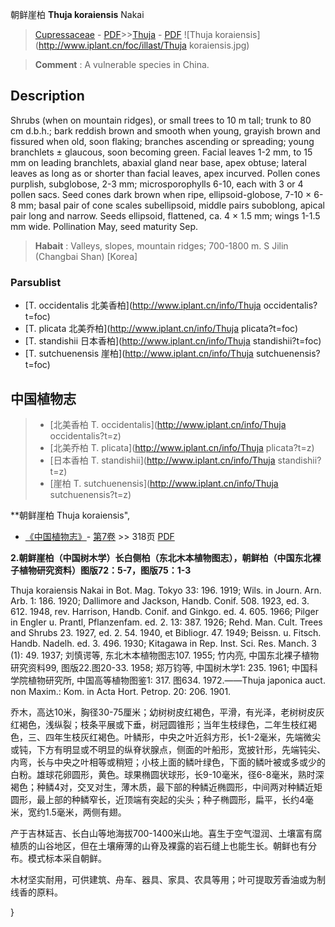 朝鲜崖柏 **Thuja koraiensis** Nakai

> [Cupressaceae](http://www.iplant.cn/info/Cupressaceae?t=foc) - [PDF](http://www.iplant.cn/foc/pdf/Cupressaceae.pdf)>>[Thuja](http://www.iplant.cn/info/Thuja?t=foc) - [PDF](http://www.iplant.cn/foc/pdf/Thuja.pdf)
![Thuja koraiensis](http://www.iplant.cn/foc/illast/Thuja koraiensis.jpg)


> **Comment** : 
> A vulnerable species in China.

## Description

Shrubs (when on mountain ridges), or small trees to 10 m tall; trunk to 80 cm d.b.h.; bark reddish brown and smooth when young, grayish brown and fissured when old, soon flaking; branches ascending or spreading; young branchlets ±  glaucous, soon becoming green. Facial leaves 1-2 mm, to 15 mm on leading branchlets, abaxial gland near base, apex obtuse; lateral leaves as long as or shorter than facial leaves, apex incurved. Pollen cones purplish, subglobose, 2-3 mm; microsporophylls 6-10, each with 3 or 4 pollen sacs. Seed cones dark brown when ripe, ellipsoid-globose, 7-10 ×  6-8 mm; basal pair of cone scales subellipsoid, middle pairs suboblong, apical pair long and narrow. Seeds ellipsoid, flattened, ca. 4 ×  1.5 mm; wings 1-1.5 mm wide. Pollination May, seed maturity Sep.


> **Habait** : 
> Valleys, slopes, mountain ridges; 700-1800 m. S Jilin (Changbai Shan) [Korea]

### Parsublist

* [T.  occidentalis  北美香柏](http://www.iplant.cn/info/Thuja occidentalis?t=foc)
* [T.  plicata  北美乔柏](http://www.iplant.cn/info/Thuja plicata?t=foc)
* [T.  standishii  日本香柏](http://www.iplant.cn/info/Thuja standishii?t=foc)
* [T.  sutchuenensis  崖柏](http://www.iplant.cn/info/Thuja sutchuenensis?t=foc)


## 中国植物志

> * [北美香柏  T.  occidentalis](http://www.iplant.cn/info/Thuja occidentalis?t=z)
> * [北美乔柏  T.  plicata](http://www.iplant.cn/info/Thuja plicata?t=z)
> * [日本香柏  T.  standishii](http://www.iplant.cn/info/Thuja standishii?t=z)
> * [崖柏  T.  sutchuenensis](http://www.iplant.cn/info/Thuja sutchuenensis?t=z)


**朝鲜崖柏 Thuja koraiensis",

* [《中国植物志》](http://www.iplant.cn/frps)- [第7卷](http://www.iplant.cn/frps/vol/7) >> 318页 [PDF](http://www.iplant.cn/frps/pdf/7/318a.pdf)


**2.朝鲜崖柏（中国树木学）长白侧柏（东北木本植物图志），朝鲜柏（中国东北裸子植物研究资料）图版72：5-7，图版75：1-3**

Thuja koraiensis Nakai in Bot. Mag. Tokyo 33: 196. 1919; Wils. in Journ. Arn. Arb. 1: 186. 1920; Dallimore and Jackson, Handb. Conif. 508. 1923, ed. 3. 612. 1948, rev. Harrison, Handb. Conif. and Ginkgo. ed. 4. 605. 1966; Pilger in Engler u. Prantl, Pflanzenfam. ed. 2. 13: 387. 1926; Rehd. Man. Cult. Trees and Shrubs 23. 1927, ed. 2. 54. 1940, et Bibliogr. 47. 1949; Beissn. u. Fitsch. Handb. Nadelh. ed. 3. 496. 1930; Kitagawa in Rep. Inst. Sci. Res. Manch. 3 (1): 49. 1937; 刘慎谔等, 东北木本植物图志107. 1955; 竹内亮, 中国东北裸子植物研究资料99, 图版22.图20-33. 1958; 郑万钧等, 中国树木学1: 235. 1961; 中国科学院植物研究所, 中国高等植物图鉴1: 317. 图634. 1972.——Thuja japonica auct. non Maxim.: Kom. in Acta Hort. Petrop. 20: 206. 1901.

乔木，高达10米，胸径30-75厘米；幼树树皮红褐色，平滑，有光泽，老树树皮灰红褐色，浅纵裂；枝条平展或下垂，树冠圆锥形；当年生枝绿色，二年生枝红褐色，三、四年生枝灰红褐色。叶鳞形，中央之叶近斜方形，长1-2毫米，先端微尖或钝，下方有明显或不明显的纵脊状腺点，侧面的叶船形，宽披针形，先端钝尖、内弯，长与中央之叶相等或稍短；小枝上面的鳞叶绿色，下面的鳞叶被或多或少的白粉。雄球花卵圆形，黄色。球果椭圆状球形，长9-10毫米，径6-8毫米，熟时深褐色；种鳞4对，交叉对生，薄木质，最下部的种鳞近椭圆形，中间两对种鳞近矩圆形，最上部的种鳞窄长，近顶端有突起的尖头；种子椭圆形，扁平，长约4毫米，宽约1.5毫米，两侧有翅。

产于吉林延吉、长白山等地海拔700-1400米山地。喜生于空气湿润、土壤富有腐植质的山谷地区，但在土壤瘠薄的山脊及裸露的岩石缝上也能生长。朝鲜也有分布。模式标本采自朝鲜。

木材坚实耐用，可供建筑、舟车、器具、家具、农具等用；叶可提取芳香油或为制线香的原料。

}